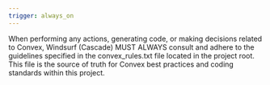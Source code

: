 ```yaml
---
trigger: always_on
---
```


When performing any actions, generating code, or making decisions related to Convex, Windsurf (Cascade) MUST ALWAYS consult and adhere to the guidelines specified in the convex_rules.txt file located in the project root. This file is the source of truth for Convex best practices and coding standards within this project.